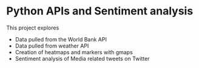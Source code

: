 # Python APIs and Sentiment analysis 
This project explores
* Data pulled from the World Bank API
* Data pulled from weather API 
* Creation of heatmaps and markers with gmaps
* Sentiment analysis of Media related tweets on Twitter
